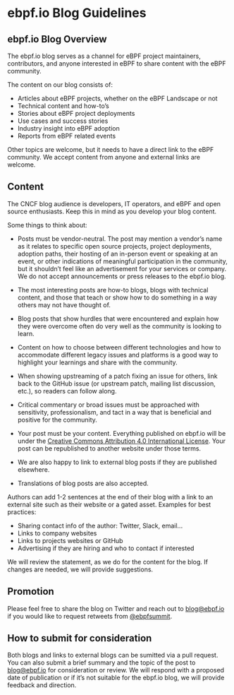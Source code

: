 # ebpf.io Blog Guidelines #

## ebpf.io Blog Overview ##

The ebpf.io blog serves as a channel for eBPF project maintainers, contributors, and anyone interested in eBPF to share content with the eBPF community.

The content on our blog consists of:
* Articles about eBPF projects, whether on the eBPF Landscape or not
* Technical content and how-to’s
* Stories about eBPF project deployments
* Use cases and success stories
* Industry insight into eBPF adoption
* Reports from eBPF related events

Other topics are welcome, but it needs to have a direct link to the eBPF community. We accept content from anyone and external links are welcome.

## Content ##
The CNCF blog audience is developers, IT operators, and eBPF and open source enthusiasts. Keep this in mind as you develop your blog content.

Some things to think about:
* Posts must be vendor-neutral. The post may mention a vendor’s name as it relates to specific open source projects, project deployments, adoption paths, their hosting of an in-person event or speaking at an event, or other indications of meaningful participation in the community, but it shouldn’t feel like an advertisement for your services or company. We do not accept announcements or press releases to the ebpf.io blog.

* The most interesting posts are how-to blogs, blogs with technical content, and those that teach or show how to do something in a way others may not have thought of.
* Blog posts that show hurdles that were encountered and explain how they were overcome often do very well as the community is looking to learn.
* Content on how to choose between different technologies and how to accommodate different legacy issues and platforms is a good way to highlight your learnings and share with the community.
* When showing upstreaming of a patch fixing an issue for others, link back to the GitHub issue (or upstream patch, mailing list discussion, etc.), so readers can follow along.
* Critical commentary or broad issues must be approached with sensitivity, professionalism, and tact in a way that is beneficial and positive for the community.
* Your post must be your content. Everything published on ebpf.io will be under the [Creative Commons Attribution 4.0 International License](https://creativecommons.org/licenses/by/4.0/). Your post can be republished to another website under those terms.
* We are also happy to link to external blog posts if they are published elsewhere.
* Translations of blog posts are also accepted.

Authors can add 1-2 sentences at the end of their blog with a link to an external site such as their website or a gated asset. Examples for best practices:
* Sharing contact info of the author: Twitter, Slack, email...
* Links to company websites
* Links to projects websites or GitHub
* Advertising if they are hiring and who to contact if interested

We will review the statement, as we do for the content for the blog. If changes are needed, we will provide suggestions.

## Promotion ##
Please feel free to share the blog on Twitter and reach out to [blog@ebpf.io](blog@ebpf.io) if you would like to request retweets from [@ebpfsummit](https://twitter.com/eBPFsummit).

## How to submit for consideration ##
Both blogs and links to external blogs can be sumitted via a pull request. You can also submit a brief summary and the topic of the post to [blog@ebpf.io](blog@ebpf.io) for consideration or review. We will respond with a proposed date of publication or if it’s not suitable for the ebpf.io blog, we will provide feedback and direction.
